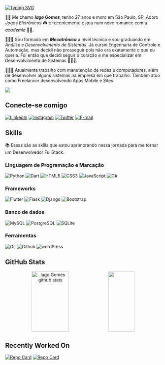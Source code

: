[![Typing SVG](https://readme-typing-svg.herokuapp.com/?color=87CEFA&size=35&center=true&vCenter=true&width=1000&lines=Bem+vindo+ao+meu+Perfil+GitHub!+🐱;Aceita+um+cafézinho?+☕:%29)](https://git.io/typing-svg)

✌🏾 Me chamo ***Iago Gomes***, tenho 27 anos e moro em São Paulo, SP. Adoro *Jogos Eletrônicos* 🎮 e recentemente estou num novo romance com a *academia* 🏋🏽.

👨🏽‍🎓 Sou formado em ***Mecatrônica*** a nível técnico e sou graduando em *Análise e Desenvolvimento de Sistemas*. Já cursei Engenharia de Controle e Automação, mas decidi não prosseguir pois não era exatamente o que eu queria. Foi então que decidi seguir o coração e me especializar em Desenvolvimento de Sistemas 👨🏽‍💻.

👨🏽‍💼 Atualmente trabalho com manutenção de redes e computadores, além de desenvolver alguns sistemas na empresa em que trabalho. Também atuo como Freelancer desenvolvendo Apps Mobile e Sites.

[![](https://visitcount.itsvg.in/api?id=iagogomes96&label=Profile%20Views&color=0&icon=5&pretty=true)](https://visitcount.itsvg.in)

## Conecte-se comigo

[![LinkedIn](https://img.shields.io/badge/LinkedIn-FFF.svg?&logo=linkedin&logoColor=0E76A8)](https://www.linkedin.com/in/iago-gomes-2b8a4825b/)
[![Instagram](https://img.shields.io/badge/Instagram-fff.svg?&logo=instagram)](https://www.instagram.com/gomes_iago_/)
[![Twitter](https://img.shields.io/badge/Twitter-fff.svg?&logo=twitter)](https://twitter.com/_indiian)
[![E-mail](https://img.shields.io/badge/Outlook-fff.svg?&logo=microsoft-Outlook&logoColor=blue)](mailto:gomes.iago@outlook.com.br)


## Skills

📚 Essas são as skills que estou aprimorando nessa jornada para me tornar um Desenvolvedor FullStack.

### Linguagem de Programação e Marcação
![Python](https://img.shields.io/badge/Python-3670A0.svg?&logo=python&logoColor=ffdd54)
![Dart](https://img.shields.io/badge/Dart-FFF.svg?logo=dart&logoColor=blue)
![HTML5](https://img.shields.io/badge/HTML5-E34F26?&logo=html5&logoColor=white)
![CSS3](https://img.shields.io/badge/CSS3-FFF?&logo=css3&logoColor=264CE4)
![JavaScript](https://img.shields.io/badge/JavaScript-000?&logo=javascript)
![C#](https://img.shields.io/badge/C%23-fff.svg?&logo=c-sharp&logoColor=1A7515)

### Frameworks
![Flutter](https://img.shields.io/badge/Flutter-FFF?&logo=flutter&logoColor=blue)
![Flask](https://img.shields.io/badge/Flask-3670A0?&logo=flask&logoColor=white)
![Django](https://img.shields.io/badge/Django-103E2E?&logo=django&logoColor=white)
![Bootstrap](https://img.shields.io/badge/Bootstrap-FFF?&logo=bootstrap&logoColor=8A0AFC)

### Banco de dados
![MySQL](https://img.shields.io/badge/MySQL-1E4C68?&logo=Mysql&logoColor=FFF)
![PostgreSQL](https://img.shields.io/badge/PostgreSQL-316192.svg?logo=postgresql&logoColor=white)
![SQLite](https://img.shields.io/badge/SQLite-07405e.svg?logo=sqlite&logoColor=white)

### Ferramentas
![Git](https://img.shields.io/badge/Git-F05032?&logo=git&logoColor=white)
![Github](https://img.shields.io/badge/Github-181717?&logo=Github&logoColor=white)
![wordPress](https://img.shields.io/badge/Wordpress-21759B?logo=wordpress&logoColor=white)

## GitHub Stats
<div align="center">  
  <img width="49%" height="195px" src="https://github-readme-stats.vercel.app/api?username=iagogomes96&show_icons=true&count_private=true&hide_border=true&title_color=87CEFA&icon_color=87CEFA&text_color=c9d1d9&bg_color=0d1117" alt="Iago Gomes github stats" /> 
  <img width="41%" height="195px" src="https://github-readme-stats.vercel.app/api/top-langs/?username=iagogomes96&layout=compact&hide_border=true&title_color=87CEFA&text_color=87CEFA&bg_color=0d1117" />
</div>

## Recently Worked On
[![Repo Card](https://github-readme-stats.vercel.app/api/pin/?username=iagogomes96&repo=HypestLoader&bg_color=0d1117&border_color=0d1117&show_icons=true&icon_color=87CEF&title_color=87CEFA&text_color=FFF)](https://github.com/iagogomes96/HypestLoader)
[![Repo Card](https://github-readme-stats.vercel.app/api/pin/?username=iagogomes96&repo=dio-lab-open-source&bg_color=0d1117&border_color=0d1117&show_icons=true&icon_color=87CEF&title_color=87CEFA&text_color=FFF)](https://github.com/iagogomes96/dio-lab-open-source)
